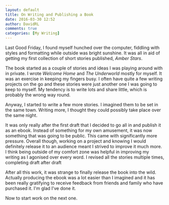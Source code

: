 ```yaml
---
layout: default
title: On Writing and Publishing a Book
date: 2016-03-30 12:52
author: DavidRL
comments: true
categories: [My Writing]
---
```

Last Good Friday, I found myself hunched over the computer, fiddling with styles and formatting while outside was bright sunshine. It was all in aid of getting my first collection of short stories published, *Amber Stars*.

The book started as a couple of stories and ideas I was playing around with in private. I wrote *Welcome Home* and *The Underworld* mostly for myself. It was an exercise in keeping my fingers busy. I often have quite a few writing projects on the go and these stories were just another one I was going to keep to myself. My tendency is to write lots and share little, which is probably the wrong way round.

Anyway, I started to write a few more stories. I imagined them to be set in the same town. Writing more, I thought they could possibly take place over the same night.

It was only really after the first draft that I decided to go all in and publish it as an ebook. Instead of something for my own amusement, it was now something that was going to be public. This came with significantly more pressure. Overall though, working on a project and knowing I would definitely release it to an audience meant I strived to improve it much more. I think being outside of my comfort zone was helpful in improving my writing as I agonised over every word. I revised all the stories multiple times, completing draft after draft

After all this work, it was strange to finally release the book into the wild. Actually producing the ebook was a lot easier than I imagined and it has been really gratifying to receive feedback from friends and family who have purchased it. I'm glad I've done it.

Now to start work on the next one.

